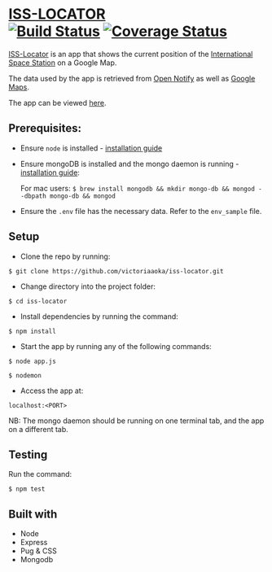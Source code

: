 # [ISS-LOCATOR](http://iss-locator-staging.herokuapp.com/) <br /> [![Build Status](https://travis-ci.org/victoriaaoka/iss-locator.svg?branch=chore-test-routes-%23161437395)](https://travis-ci.org/victoriaaoka/iss-locator)  [![Coverage Status](https://coveralls.io/repos/github/victoriaaoka/iss-locator/badge.svg?branch=chore-test-routes-%23161437395)](https://coveralls.io/github/victoriaaoka/iss-locator?branch=chore-test-routes-%23161437395)
[ISS-Locator](http://iss-locator-staging.herokuapp.com/) is an app that shows the current position of the [International Space Station](https://en.wikipedia.org/wiki/International_Space_Station) on a Google Map. 

The data used by the app is retrieved from [Open Notify](http://open-notify.org/) as well as [Google Maps](https://cloud.google.com/maps-platform/). 

The app can be viewed [here](http://iss-locator-staging.herokuapp.com/).

## Prerequisites: 
- Ensure ```node``` is installed - [installation guide](https://nodejs.org/en/download/package-manager/)
- Ensure mongoDB is installed and the mongo daemon is running - [installation guide](https://docs.mongodb.com/manual/installation/): 
    
    For mac users: ``` $ brew install mongodb && mkdir mongo-db && mongod --dbpath mongo-db && mongod ```
- Ensure the ```.env``` file has the necessary data. Refer to the ```env_sample``` file.

## Setup
- Clone the repo by running: 

```
$ git clone https://github.com/victoriaaoka/iss-locator.git
```

- Change directory into the project folder: 

```
$ cd iss-locator
```

- Install dependencies by running the command:

```
$ npm install
``` 

- Start the app by running any of the following commands:

```
$ node app.js
```  
```
$ nodemon
```

- Access the app at: 

```
localhost:<PORT>
``` 

NB: The mongo daemon should be running on one terminal tab, and the app on a different tab.

## Testing
Run the command: 
```
$ npm test
```

## Built with
- Node 
- Express
- Pug & CSS
- Mongodb
